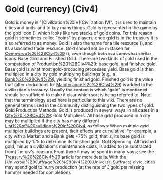 # Gold (currency) (Civ4)

 
Gold is money in "[Civilization%20IV](Civilization IV)". It is used to maintain cities and units, and to buy many things. Gold is represented in the game by the gold icon (), which looks like two stacks of gold coins. For this reason gold is sometimes called "coins" by players; once gold is in the treasury it is also referred to as money.
Gold is also the name for a tile resource (), and its associated trade resource. Gold should not be mistaken for [Commerce%20%28Civ4%29](commerce) (), even though both use somewhat similar icons.
Base Gold and Finished Gold.
There are two kinds of gold used in the computation of [Production%20%28Civ4%29](production): base gold, and finished gold. Base gold is what most gold-producing processes yield. Base gold is then multiplied in a city by gold multiplying buildings (e.g., a [Bank%20%28Civ4%29](Bank)), yielding finished gold. Finished gold is the value that (after deductions for [Maintenance%20%28Civ4%29](maintenance)) is added to the civilization's treasury. Usually the context in which "gold" is mentioned should be sufficient to make it clear which sort is being referred to.
Note that the terminology used here is particular to this wiki. There are no general terms used in the community distinguishing the two types of gold.
Gold Production Methods.
Gold is produced in several ways, in all cases in a [City%20%28Civ4%29](city):
Gold Multipliers.
All base gold produced in a city may be multiplied if the city has many different [List%20of%20buildings%20in%20Civ4](buildings), as follows:
When multiple gold multiplier buildings are present, their effects are cumulative. For example, a city with a Market and a Bank gets +75% gold; that is, its base gold is multiplied by 1.75 to determine its finished gold.
Gold Spending.
All finished gold, minus a civilization's maintenance costs, is added to (or subtracted from) the civ's treasury. From there it may be spent in many ways; see the [Treasury%20%28Civ4%29](Treasury) article for more details.
With the [Universal%20Suffrage%20%28Civ4%29](Universal Suffrage) civic, cities may spend gold to hurry production (at the rate of 3 gold per missing hammer needed for completion).